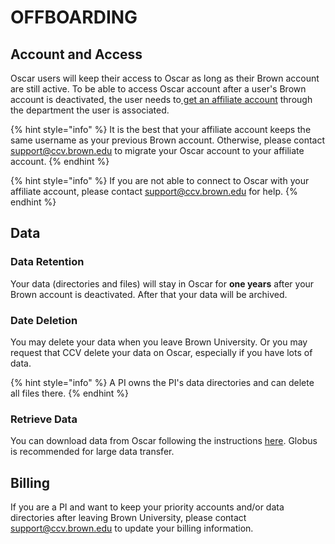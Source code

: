 # OFFBOARDING

## Account and Access

Oscar users will keep their access to Oscar as long as their Brown account are still active. To be able to access Oscar account after a user's Brown account is deactivated, the user needs to[ get an affiliate account](https://ithelp.brown.edu/kb/articles/request-a-brown-account-for-an-affiliate) through the department the user is associated.&#x20;

{% hint style="info" %}
It is the best that your affiliate account keeps the same username as your previous Brown account. Otherwise, please contact support@ccv.brown.edu to migrate your Oscar account to your affiliate account.
{% endhint %}

{% hint style="info" %}
If you are not able to connect to Oscar with your affiliate account, please contact support@ccv.brown.edu for help.
{% endhint %}

## Data

### Data Retention

Your data (directories and files) will stay in Oscar for **one years** after your Brown account is deactivated. After that your data will be archived.&#x20;

### Date Deletion

You may delete your data when you leave Brown University. Or you may request that CCV delete your data on Oscar, especially if you have lots of data.

{% hint style="info" %}
A PI owns the PI's data directories and can delete all files there.&#x20;
{% endhint %}

### Retrieve Data

You can download data from Oscar following the instructions [here](https://docs.ccv.brown.edu/oscar/managing-files/filetransfer). Globus is recommended for large data transfer.&#x20;

## Billing

If you are a PI and want to keep your priority accounts and/or data directories after leaving Brown University, please contact support@ccv.brown.edu to update your billing information.

